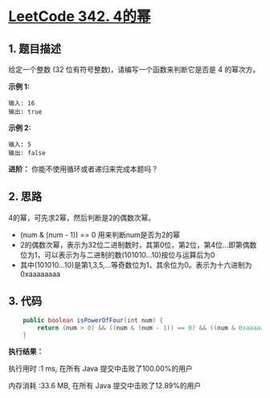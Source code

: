 # [LeetCode 342. 4的幂](https://leetcode-cn.com/problems/power-of-four/)

## 1. 题目描述

给定一个整数 (32 位有符号整数)，请编写一个函数来判断它是否是 4 的幂次方。

**示例 1:**

```
输入: 16
输出: true
```

**示例 2:**

```
输入: 5
输出: false
```

**进阶：**
你能不使用循环或者递归来完成本题吗？

## 2. 思路

4的幂，可先求2幂，然后判断是2的偶数次幂。

- (num & (num - 1)) == 0 用来判断num是否为2的幂
- 2的偶数次幂，表示为32位二进制数时，其第0位，第2位，第4位...即第偶数位为1，可以表示为与二进制的数(101010...10)按位与运算后为0
- 其中(101010...10)是第1,3,5,...等奇数位为1，其余位为0。表示为十六进制为0xaaaaaaaa

## 3. 代码

```java
    public boolean isPowerOfFour(int num) {
        return (num > 0) && ((num & (num - 1)) == 0) && ((num & 0xaaaaaaaa) == 0);
    }
```

**执行结果：**

执行用时 :1 ms, 在所有 Java 提交中击败了100.00%的用户

内存消耗 :33.6 MB, 在所有 Java 提交中击败了12.89%的用户

